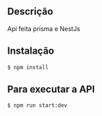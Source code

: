 

## Descrição

Api feita prisma e NestJs

## Instalação

```bash
$ npm install
```

## Para executar a API

```bash
$ npm run start:dev
```


